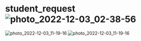 # student_request![photo_2022-12-03_02-38-56](https://user-images.githubusercontent.com/86318286/205427540-19971db1-bf22-40d8-b1bb-c1ba26455c7a.jpg)
![photo_2022-12-03_11-19-16](https://user-images.githubusercontent.com/86318286/205427786-a82bb10e-e6cb-4dcc-8f5e-c5cfc1f445e7.jpg)
![photo_2022-12-03_11-19-16](https://user-images.githubusercontent.com/86318286/205427791-446cee2f-08dc-40dc-a6df-84fa40bb43f2.jpg)

